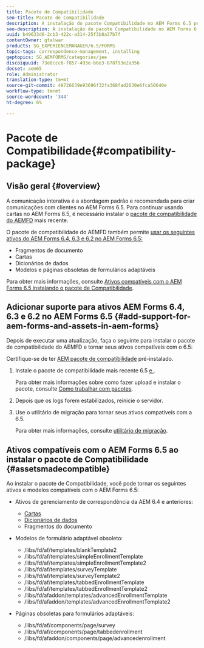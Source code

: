 ```yaml
---
title: Pacote de Compatibilidade
seo-title: Pacote de Compatibilidade
description: A instalação do pacote Compatibilidade no AEM Forms 6.5 permite usar os ativos de Gerenciamento de correspondência do AEM Forms 6.4 e versões anteriores e modelos e páginas de formulários adaptáveis obsoletos
seo-description: A instalação do pacote Compatibilidade no AEM Forms 6.4 permite usar os ativos de Gerenciamento de correspondência do AEM Forms 6.4 e modelos e páginas de formulários adaptáveis obsoletos
uuid: b49633d6-2cb3-422c-a314-25f3b8a37b7f
contentOwner: gtalwar
products: SG_EXPERIENCEMANAGER/6.5/FORMS
topic-tags: correspondence-management, installing
geptopics: SG_AEMFORMS/categories/jee
discoiquuid: 73e8ccc6-f857-493e-b6e3-878f93e2a356
docset: aem65
role: Administrator
translation-type: tm+mt
source-git-commit: 48726639e93696f32fa368fad2630e6fca50640e
workflow-type: tm+mt
source-wordcount: '344'
ht-degree: 6%

---
```



# Pacote de Compatibilidade{#compatibility-package}

## Visão geral {#overview}

A comunicação interativa é a abordagem padrão e recomendada para criar comunicações com clientes no AEM Forms 6.5. Para continuar usando cartas no AEM Forms 6.5, é necessário instalar o [pacote de compatibilidade do AEMFD](https://helpx.adobe.com/br/aem-forms/kb/aem-forms-releases.html) mais recente.

O pacote de compatibilidade do AEMFD também permite [usar os seguintes ativos do AEM Forms 6.4, 6.3 e 6.2 no AEM Forms 6.5:](../../forms/using/compatibility-package.md#add-support-for-aem-forms-and-assets-in-aem-forms)

* Fragmentos de documento
* Cartas
* Dicionários de dados
* Modelos e páginas obsoletas de formulários adaptáveis

Para obter mais informações, consulte [Ativos compatíveis com o AEM Forms 6.5 instalando o pacote de Compatibilidade](../../forms/using/compatibility-package.md#assetsmadecompatible).

## Adicionar suporte para ativos AEM Forms 6.4, 6.3 e 6.2 no AEM Forms 6.5 {#add-support-for-aem-forms-and-assets-in-aem-forms}

Depois de executar uma atualização, faça o seguinte para instalar o pacote de compatibilidade do AEMFD e tornar seus ativos compatíveis com o 6.5:

Certifique-se de ter [AEM pacote de compatibilidade](https://helpx.adobe.com/aem-forms/kb/aem-forms-releases.html) pré-instalado.

1. Instale o pacote de compatibilidade mais recente 6.5 [e ](https://helpx.adobe.com/aem-forms/kb/aem-forms-releases.html).

   Para obter mais informações sobre como fazer upload e instalar o pacote, consulte [Como trabalhar com pacotes](/help/sites-administering/package-manager.md).

1. Depois que os logs forem estabilizados, reinicie o servidor.
1. Use o utilitário de migração para tornar seus ativos compatíveis com a 6.5.

   Para obter mais informações, consulte [utilitário de migração](../../forms/using/migration-utility.md).

## Ativos compatíveis com o AEM Forms 6.5 ao instalar o pacote de Compatibilidade {#assetsmadecompatible}

Ao instalar o pacote de Compatibilidade, você pode tornar os seguintes ativos e modelos compatíveis com o AEM Forms 6.5:

* Ativos de gerenciamento de correspondência da AEM 6.4 e anteriores:

   * [Cartas](../../forms/using/create-letter.md)
   * [Dicionários de dados](/help/forms/using/data-dictionary.md)
   * Fragmentos do documento

* Modelos de formulário adaptável obsoleto:

   * /libs/fd/af/templates/blankTemplate2
   * /libs/fd/af/templates/simpleEnrollmentTemplate
   * /libs/fd/af/templates/simpleEnrollmentTemplate2
   * /libs/fd/af/templates/surveyTemplate
   * /libs/fd/af/templates/surveyTemplate2
   * /libs/fd/af/templates/tabbedEnrollmentTemplate
   * /libs/fd/af/templates/tabbedEnrollmentTemplate2
   * /libs/fd/afaddon/templates/advancedEnrollmentTemplate
   * /libs/fd/afaddon/templates/advancedEnrollmentTemplate2

* Páginas obsoletas para formulários adaptáveis:

   * /libs/fd/af/components/page/survey
   * /libs/fd/af/components/page/tabbedenrollment
   * /libs/fd/afaddon/components/page/advancedenrollment

